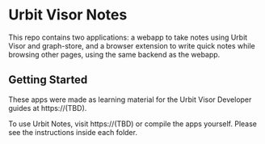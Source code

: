 # Urbit Visor Notes

This repo contains two applications: a webapp to take notes using Urbit Visor and graph-store, and a browser extension to write quick notes while browsing other pages, using the same backend as the webapp.

## Getting Started

These apps were made as learning material for the Urbit Visor Developer guides at https://(TBD).

To use Urbit Notes, visit https://(TBD) or compile the apps yourself. Please see the instructions inside each folder.